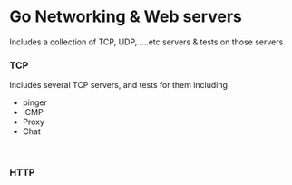# Go Networking & Web servers
Includes a collection of TCP, UDP, ....etc servers & tests on those servers
<br/>

### TCP
Includes several TCP servers, and tests for them including
- pinger
- ICMP
- Proxy
- Chat
<br/>

### HTTP